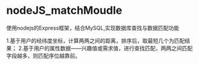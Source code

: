 # nodeJS_matchMoudle
使用nodejs的Express框架，结合MySQL,实现数据库查找与数据匹配功能

1.基于用户的经纬度坐标，计算两两之间的距离，排序后，取最短几个为匹配结果；
2.基于用户的属性数据——兴趣值或需求值，进行查找匹配，两两之间匹配字段越多，则匹配序位越靠前。
